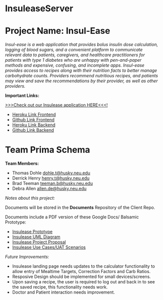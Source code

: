 # InsuleaseServer

# Project Name: Insul-Ease 

*Insul-ease is a web application that provides bolus insulin dose calculation, logging of blood sugars, and a convenient platform to communicate relevant data to patients, caregivers, and healthcare practitioners for patients with type 1 diabetes who are unhappy with pen-and-paper methods and expensive, confusing, and incomplete apps. Insul-ease provides access to recipes along with their nutrition facts to better manage carbohydrate counts. Providers recommend nutritious recipes, and patients may view and save the recommendations by their provider, as well as other providers.*

**Important Links:**

[>>>Check out our Insulease application HERE<<<!](https://insulease.herokuapp.com/)

* [Heroku Link Frontend](https://insulease.herokuapp.com)
* [Github Link Frontend](https://github.com/dbradfordhenry/wbdv-insulease-client)
* [Heroku Link Backend](https://intense-journey-85451.herokuapp.com)
* [Github Link Backend](https://github.com/thomasadohle/InsuleaseServer)

# Team Prima Schema

**Team Members:**
* Thomas Dohle  dohle.t@husky.neu.edu
* Derrick Henry henry.t@husky.neu.edu
* Brad Teeman   teeman.b@husky.neu.edu
* Debra Allen   allen.de@husky.neu.edu

*Notes about this project:* 

Documents will be stored in the **Documents** Repository of the Client Repo.

Documents include a PDF version of these Google Docs/ Balsamic Prototype: 

* [Insulease Prototype](https://balsamiq.cloud/sqwdiuj/pcyr4b1/r7FF3)
* [Insulease UML Diagram](https://drive.google.com/open?id=1bg-oiZ_l34Jj-S-27xFFExBSyXF6eySI)
* [Insulease Project Proposal](https://drive.google.com/open?id=1N4tcrr2CadjGkoAdEQ3Rg2AqYyD62CgdInKJ14RmiJc)
* [Insulease Use Cases/UAT Scenarios](https://drive.google.com/open?id=18DVsUGvFQ_SeOeeaj2PyzL6BIaKUMM2dI9-qD_xJczk)

*Future Improvements:*

* Insulease landing page needs updates to the calculator functionality to allow entry of Mealtime Targets, Correction Factors and Carb Ratios. 
* Resposive Design should be implemented for small devices/screens. 
* Upon saving a recipe, the user is required to log out and back in to see the saved recipe, this functionality needs work. 
* Doctor and Patient interaction needs improvement. 

#
